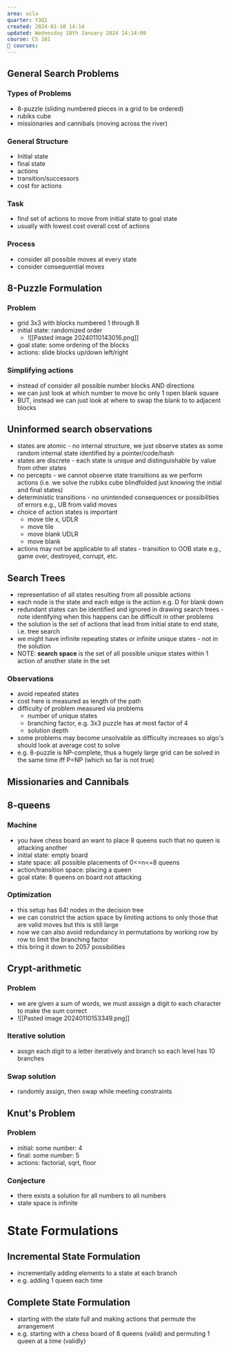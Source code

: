 ```yaml
---
area: ucla
quarter: Y3Q1
created: 2024-01-10 14:14
updated: Wednesday 10th January 2024 14:14:00
course: CS 161
📕 courses:
---
```

## General Search Problems
### Types of Problems
- 8-puzzle (sliding numbered pieces in a grid to be ordered)
- rubiks cube
- missionaries and cannibals (moving across the river)
### General Structure
- Initial state
- final state
- actions
- transition/successors
- cost for actions
### Task
- find set of actions to move from initial state to goal state
- usually with lowest cost overall cost of actions
### Process
- consider all possible moves at every state
- consider consequential moves
## 8-Puzzle Formulation
### Problem
- grid 3x3 with blocks numbered 1 through 8
- initial state: randomized order
	- ![[Pasted image 20240110143016.png]]
- goal state: some ordering of the blocks
- actions: slide blocks up/down left/right
### Simplifying actions
- instead of consider all possible number blocks AND directions
- we can just look at which number to move bc only 1 open blank square
- BUT, instead we can just look at where to swap the blank to to adjacent blocks
## Uninformed search observations
- states are atomic - no internal structure, we just observe states as some random internal state identified by a pointer/code/hash
- states are discrete - each state is unique and distinguishable by value from other states
- no percepts - we cannot observe state transitions as we perform actions (i.e. we solve the rubiks cube blindfolded just knowing the initial and final states)
- deterministic transitions - no unintended consequences or possibilities of errors e.g., UB from valid moves
- choice of action states is important
	- move tile x, UDLR
	- move tile
	- move blank UDLR
	- move blank
- actions may not be applicable to all states - transition to OOB state e.g., game over, destroyed, corrupt, etc.

## Search Trees
- representation of all states resulting from all possible actions
- each node is the state and each edge is the action e.g. D for blank down
- redundant states can be identified and ignored in drawing search trees - note identifying when this happens can be difficult in other problems
- the solution is the set of actions that lead from initial state to end state, i.e. tree search
- we might have infinite repeating states or infinite unique states - not in the solution
- NOTE: __search space__ is the set of all possible unique states within 1 action of another state in the set
### Observations
- avoid repeated states
- cost here is measured as length of the path
- difficulty of problem measured via problems
	- number of unique states
	- branching factor, e.g. 3x3 puzzle has at most factor of 4
	- solution depth
- some problems may become unsolvable as difficulty increases so algo's should look at average cost to solve
- e.g. 8-puzzle is NP-complete, thus a hugely large grid can be solved in the same time iff P=NP (which so far is not true)
## Missionaries and Cannibals
## 8-queens
### Machine
- you have chess board an want to place 8 queens such that no queen is attacking another
- initial state: empty board
- state space: all possible placements of 0<=n<=8 queens
- action/transition space: placing a queen
- goal state: 8 queens on board not attacking
### Optimization
- this setup has 64! nodes in the decision tree
- we can constrict the action space by limiting actions to only those that are valid moves but this is still large
- now we can also avoid redundancy in permutations by working row by row to limit the branching factor
- this bring it down to 2057 possibilities

## Crypt-arithmetic
### Problem
- we are given a sum of words, we must asssign a digit to each character to make the sum correct
- ![[Pasted image 20240110153349.png]]
### Iterative solution
- assgn each digit to a letter iteratively and branch so each level has 10 branches
### Swap solution
- randomly assign, then swap while meeting constraints

## Knut's Problem
### Problem
- initial: some number: 4
- final: some number: 5
- actions: factorial, sqrt, floor
### Conjecture
- there exists a solution for all numbers to all numbers
- state space is infinite


# State Formulations
## Incremental State Formulation
- incrementally adding elements to a state at each branch
- e.g. adding 1 queen each time
## Complete State Formulation
- starting with the state full and making actions that permute the arrangement
- e.g. starting with a chess board of 8 queens (valid) and permuting 1 queen at a time (validly)
